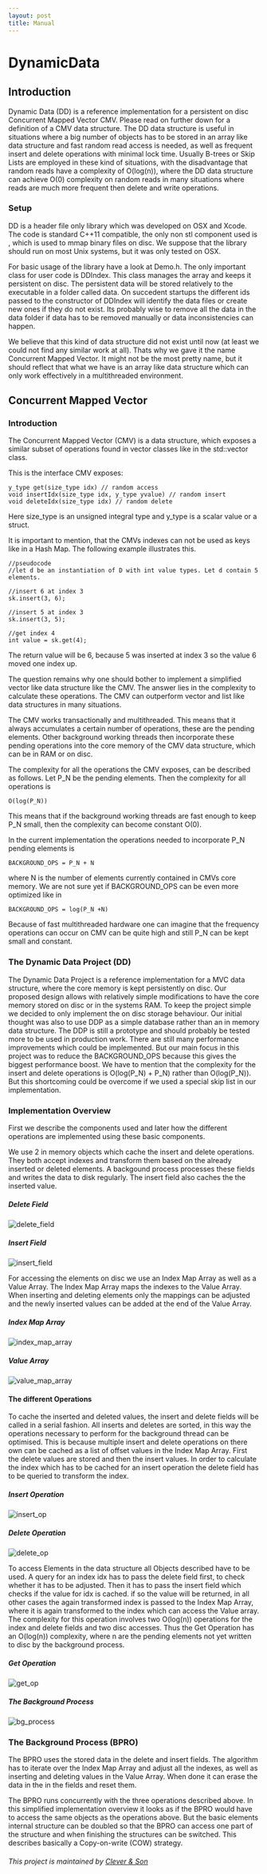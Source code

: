 ```yaml
---
layout: post
title: Manual
---
```


# DynamicData

## Introduction

Dynamic Data (DD) is a reference implementation for a persistent on disc Concurrent Mapped Vector CMV. Please read on further down for a definition of a CMV data structure. The DD data structure is useful in situations where a big number of objects has to be stored in an array like data structure and fast random read access is needed, as well as frequent insert and delete operations with minimal lock time. Usually B-trees or Skip Lists are employed in these kind of situations, with the disadvantage that random reads have a complexity of O(log(n)), where the DD data structure can achieve O(0) complexity on random reads in many situations where reads are much more frequent then delete and write operations.

### Setup

DD is a header file only library which was developed on OSX and Xcode. The code is standard C++11 compatible, the only non stl component used is , which is used to mmap binary files on disc. We suppose that the library should run on most Unix systems, but it was only tested on OSX.

For basic usage of the library have a look at Demo.h. The only important class for user code is DDIndex. This class manages the array and keeps it persistent on disc. The persistent data will be stored relatively to the executable in a folder called data. On succedent startups the different ids passed to the constructor of DDIndex will identify the data files or create new ones if they do not exist. Its probably wise to remove all the data in the data folder if data has to be removed manually or data inconsistencies can happen.

We believe that this kind of data structure did not exist until now (at least we could not find any similar work at all). Thats why we gave it the name Concurrent Mapped Vector. It might not be the most pretty name, but it should reflect that what we have is an array like data structure which can only work effectively in a multithreaded environment.


## Concurrent Mapped Vector

### Introduction

The Concurrent Mapped Vector (CMV) is a data structure, which exposes a similar subset of operations found in vector classes like in the std::vector class.

This is the interface CMV exposes:

	y_type get(size_type idx) // random access
	void insertIdx(size_type idx, y_type yvalue) // random insert 
	void deleteIdx(size_type idx) // random delete 

Here size_type is an unsigned integral type and y_type is a scalar value or a struct.

It is important to mention, that the CMVs indexes can not be used as keys like in a Hash Map. The following example illustrates this.

	//pseudocode
	//let d be an instantiation of D with int value types. Let d contain 5 elements.

	//insert 6 at index 3
	sk.insert(3, 6);

	//insert 5 at index 3
	sk.insert(3, 5);

	//get index 4
	int value = sk.get(4);

The return value will be 6, because 5 was inserted at index 3 so the value 6 moved one index up.

The question remains why one should bother to implement a simplified vector like data structure like the CMV. The answer lies in the complexity to calculate these operations. The CMV can outperform vector and list like data structures in many situations.

The CMV works transactionally and multithreaded. This means that it always accumulates a certain number of operations, these are the pending elements. Other background working threads then incorporate these pending operations into the core memory of the CMV data structure, which can be in RAM or on disc.

The complexity for all the operations the CMV exposes, can be described as follows. Let P_N be the pending elements. Then the complexity for all operations is

	O(log(P_N))

This means that if the background working threads are fast enough to keep P_N small, then the complexity can become constant O(0).

In the current implementation the operations needed to incorporate P_N pending elements is

	BACKGROUND_OPS = P_N + N 

where N is the number of elements currently contained in CMVs core memory. We are not sure yet if BACKGROUND_OPS can be even more optimized like in

	BACKGROUND_OPS = log(P_N +N)  

Because of fast multithreaded hardware one can imagine that the frequency operations can occur on CMV can be quite high and still P_N can be kept small and constant.

### The Dynamic Data Project (DD)

The Dynamic Data Project is a reference implementation for a MVC data structure, where the core memory is kept persistently on disc. Our proposed design allows with relatively simple modifications to have the core memory stored on disc or in the systems RAM. To keep the project simple we decided to only implement the on disc storage behaviour. Our initial thought was also to use DDP as a simple database rather than an in memory data structure. The DDP is still a prototype and should probably be tested more to be used in production work. There are still many performance improvements which could be implemented. But our main focus in this project was to reduce the BACKGROUND_OPS because this gives the biggest performance boost. We have to mention that the complexity for the insert and delete operations is O(log(P_N) + P_N) rather than O(log(P_N)). But this shortcoming could be overcome if we used a special skip list in our implementation.

### Implementation Overview

First we describe the components used and later how the different operations are implemented using these basic components.

We use 2 in memory objects which cache the insert and delete operations. They both accept indexes and transform them based on the already inserted or deleted elements. A backgound process processes these fields and writes the data to disk regularly. The insert field also caches the the inserted value.

##### Delete Field
![delete_field](/images/db_obj_del_field.png)



##### Insert Field
![insert_field](/images/db_obj_insert_field.png)

For accessing the elements on disc we use an Index Map Array as well as a Value Array.
The Index Map Array maps the indexes to the Value Array. When inserting and deleting elements only the mappings can be adjusted and the newly inserted values can be added at the end of the Value Array.

##### Index Map Array
![index_map_array](/images/db_obj_mapped_arr.png)

##### Value Array
![value_map_array](/images/db_obj_val_arr.png)

#### The different Operations 

To cache the inserted and deleted values, the insert and delete fields will be called in a serial fashion. All inserts and deletes are sorted, in this way the operations necessary to perform for the background thread can be optimised. This is because multiple insert and delete operations on there own can be cached as a list of offset values in the Index Map Array.
First the delete values are stored and then the insert values. In order to calculate the index which has to be cached for an insert operation the delete field has to be queried to transform the index.   

##### Insert Operation
![insert_op](/images/db_insert_op.png)

##### Delete Operation
![delete_op](/images/db_del_op.png)

To access Elements in the data structure all Objects described have to be used. A query for an index idx has to pass the delete field first, to check whether it has to be adjusted. Then it has to pass the insert field which checks if the value for idx is cached. if so the value will be returned, in all other cases the again transformed index is passed to the Index Map Array, where it is again transformed to the index which can access the Value array.
The complexity for this operation involves two O(log(n)) operations for the index and delete fields and two disc accesses. Thus the Get Operation has an O(log(n)) complexity, where n are the pending elements not yet written to disc by the background process.

##### Get Operation
![get_op](/images/db_get_op.png)

##### The Background Process 
![bg_process](/images/db_bg_job.png)

### The Background Process (BPRO)

The BPRO uses the stored data in the delete and insert fields. The algorithm has to iterate over the Index Map Array and adjust all the indexes, as well as inserting and deleting values in the Value Array. When done it can erase the data in the in the fields and reset them.

The BPRO runs concurrently with the three operations described above. In this simplified implementation overview it looks as if the BPRO would have to access the same objects as the operations above. But the basic elements internal structure can be doubled so that the BPRO can access one part of the structure and when finishing the structures can be switched. This describes basically a Copy-on-write (COW) strategy. 






###### This project is maintained by [Clever & Son](https://github.com/cleverandson "Clever & Son")
